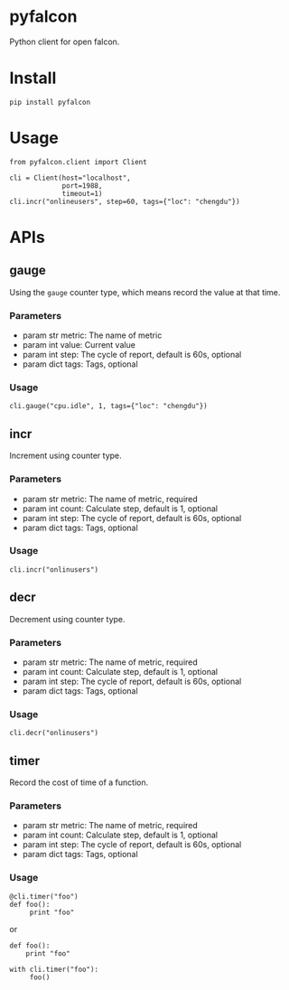 # pyfalcon
Python client for open falcon.

# Install

```
pip install pyfalcon
```

# Usage

```
from pyfalcon.client import Client

cli = Client(host="localhost",
             port=1988,
             timeout=1)
cli.incr("onlineusers", step=60, tags={"loc": "chengdu"})
```

# APIs

## gauge

Using the `gauge` counter type, which means record the value at that time.

### Parameters

+ param str metric: The name of metric
+ param int value: Current value
+ param int step: The cycle of report, default is 60s, optional
+ param dict tags: Tags, optional

### Usage

```
cli.gauge("cpu.idle", 1, tags={"loc": "chengdu"})
```

## incr

Increment using counter type.

### Parameters

+ param str metric: The name of metric, required
+ param int count: Calculate step, default is 1, optional
+ param int step: The cycle of report, default is 60s, optional
+ param dict tags: Tags, optional

### Usage

```
cli.incr("onlinusers")
```

## decr

Decrement using counter type.

### Parameters

+ param str metric: The name of metric, required
+ param int count: Calculate step, default is 1, optional
+ param int step: The cycle of report, default is 60s, optional
+ param dict tags: Tags, optional

### Usage

```
cli.decr("onlinusers")
```

## timer

Record the cost of time of a function.

### Parameters

+ param str metric: The name of metric, required
+ param int count: Calculate step, default is 1, optional
+ param int step: The cycle of report, default is 60s, optional
+ param dict tags: Tags, optional

### Usage

```
@cli.timer("foo")
def foo():
     print "foo"
```

or

```
def foo():
    print "foo"

with cli.timer("foo"):
     foo()
```
